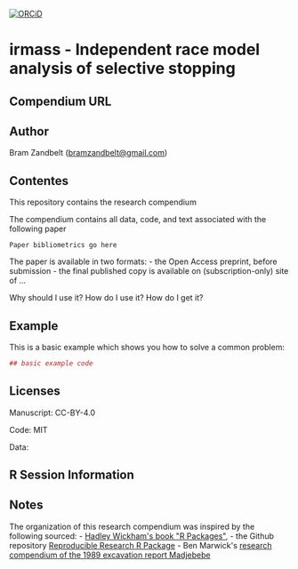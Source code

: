 <!-- README.md is generated from README.Rmd. Please edit that file -->
[![ORCiD](https://img.shields.io/badge/ORCiD-0000--0001--7879--4531-green.svg)](http://orcid.org/0000-0001-7879-4531)

irmass - Independent race model analysis of selective stopping
==============================================================

Compendium URL
--------------

Author
------

Bram Zandbelt (<bramzandbelt@gmail.com>)

Contentes
---------

This repository contains the research compendium

The compendium contains all data, code, and text associated with the following paper

    Paper bibliometrics go here

The paper is available in two formats: - the Open Access preprint, before submission - the final published copy is available on (subscription-only) site of ...

Why should I use it? How do I use it? How do I get it?

Example
-------

This is a basic example which shows you how to solve a common problem:

``` r
## basic example code
```

Licenses
--------

Manuscript: CC-BY-4.0

Code: MIT

Data:

R Session Information
---------------------

Notes
-----

The organization of this research compendium was inspired by the following sourced: - [Hadley Wickham's book "R Packages"](https://r-pkgs.had.co.nz/), - the Github repository [Reproducible Research R Package](https://github.com/ropensci/rrrpkg) - Ben Marwick's [research compendium of the 1989 excavation report Madjebebe](https://github.com/benmarwick/1989-excavation-report-Madjebebe)
